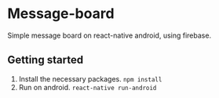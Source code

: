 # Message-board
Simple message board on react-native android, using firebase.
## Getting started
1. Install the necessary packages.
`npm install`
2. Run on android.
`react-native run-android`
